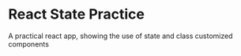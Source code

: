 # React State Practice

A practical react app, showing the use of state and class customized components